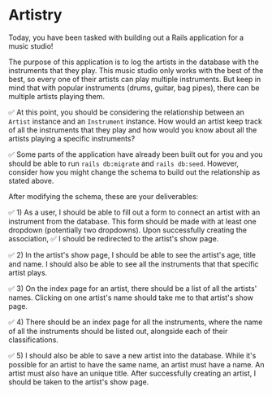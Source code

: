 # Artistry
Today, you have been tasked with building out a Rails application for a music studio!

The purpose of this application is to log the artists in the database with the instruments that they play. This music studio only works with the best of the best, so every one of their artists can play multiple instruments. But keep in mind that with popular instruments (drums, guitar, bag pipes), there can be multiple artists playing them.

✅ At this point, you should be considering the relationship between an `Artist` instance and an `Instrument` instance. How would an artist keep track of all the instruments that they play and how would you know about all the artists playing a specific instruments?

✅ Some parts of the application have already been built out for you and you should be able to run `rails db:migrate` and `rails db:seed`. However, consider how you might change the schema to build out the relationship as stated above.

After modifying the schema, these are your deliverables:

✅ 1) As a user, I should be able to fill out a form to connect an artist with an instrument from the database. This form should be made with at least one dropdown (potentially two dropdowns). 
    Upon successfully creating the association,
        ✅ I should be redirected to the artist's show page.

✅ 2) In the artist's show page, I should be able to see the artist's age, title and name. I should also be able to see all the instruments that that specific artist plays.

✅ 3) On the index page for an artist, there should be a list of all the artists' names. Clicking on one artist's name should take me to that artist's show page.

✅ 4) There should be an index page for all the instruments, where the name of all the instruments should be listed out, alongside each of their classifications.

✅ 5) I should also be able to save a new artist into the database. While it's possible for an artist to have the same name, an artist must have a name. An artist must also have an unique title. After successfully creating an artist, I should be taken to the artist's show page.

